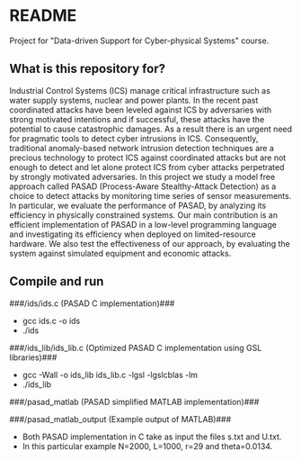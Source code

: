 # README #

Project for "Data-driven Support for Cyber-physical Systems" course.

## What is this repository for? ##

Industrial Control Systems (ICS) manage critical infrastructure such as water supply systems,
nuclear and power plants. In the recent past coordinated attacks have been leveled against ICS
by adversaries with strong motivated intentions and if successful, these attacks have the
potential to cause catastrophic damages. As a result there is an urgent need for pragmatic tools
to detect cyber intrusions in ICS. Consequently, traditional anomaly-based network intrusion
detection techniques are a precious technology to protect ICS against coordinated attacks but are
not enough to detect and let alone protect ICS from cyber attacks perpetrated by strongly
motivated adversaries. In this project we study a model free approach called PASAD (Process-Aware
Stealthy-Attack Detection) as a choice to detect attacks by monitoring time series of sensor
measurements. In particular, we evaluate the performance of PASAD, by analyzing its efficiency in
physically constrained systems. Our main contribution is an efficient implementation of PASAD in
a low-level programming language and investigating its efficiency when deployed on limited-resource 
hardware. We also test the effectiveness of our approach, by evaluating the system against simulated
equipment and economic attacks.

## Compile and run ##

###/ids/ids.c (PASAD C implementation)###
* gcc ids.c -o ids
* ./ids

###/ids_lib/ids_lib.c (Optimized PASAD C implementation using GSL libraries)###
* gcc -Wall -o ids_lib ids_lib.c -lgsl -lgslcblas -lm
* ./ids_lib

###/pasad_matlab (PASAD simplified MATLAB implementation)###

###/pasad_matlab_output (Example output of MATLAB)###
* Both PASAD implementation in C take as input the files s.txt and U.txt.
* In this particular example N=2000, L=1000, r=29 and theta=0.0134.
